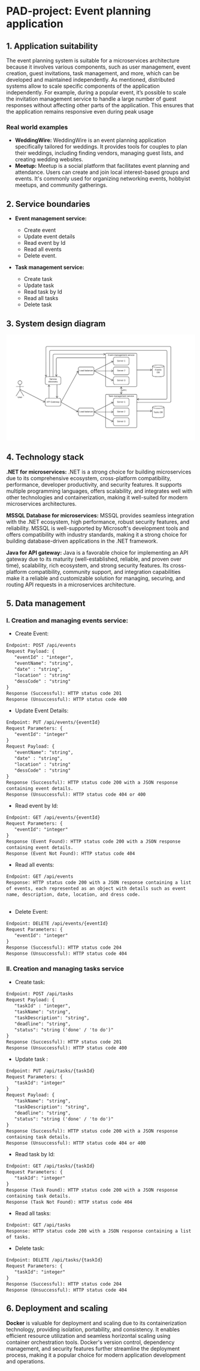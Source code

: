 # PAD-project: Event planning application

## 1. Application suitability
 The event planning system is suitable for a microservices architecture because it involves various components, such as user management, event creation, guest invitations, task management, and more, which can be developed and maintained independently. As mentioned, distributed systems allow to scale specific components of the application independently. For example, during a popular event, it’s possible to scale the invitation management service to handle a large number of guest responses without affecting other parts of the application. This ensures that the application remains responsive even during peak usage

### Real world examples
* **WeddingWire:** WeddingWire is an event planning application specifically tailored for weddings. It provides tools for couples to plan their weddings, including finding vendors, managing guest lists, and creating wedding websites.
* **Meetup:** Meetup is a social platform that facilitates event planning and attendance. Users can create and join local interest-based groups and events. It's commonly used for organizing networking events, hobbyist meetups, and community gatherings.

 ## 2. Service boundaries
* **Event management service:** 
  * Create event
  * Update event details
  * Read event by Id
  * Read all events
  * Delete event.

* **Task management service:**
  * Create task
  * Update task
  * Read task by Id
  * Read all tasks
  * Delete task

## 3. System design diagram
![](systemDesign.png)

## 4. Technology stack

**.NET for microservices:** .NET is a strong choice for building microservices due to its comprehensive ecosystem, cross-platform compatibility, performance, developer productivity, and security features. It supports multiple programming languages, offers scalability, and integrates well with other technologies and containerization, making it well-suited for modern microservices architectures.

**MSSQL Database for microservices:** MSSQL provides seamless integration with the .NET ecosystem, high performance, robust security features, and reliability. MSSQL is well-supported by Microsoft's development tools and offers compatibility with industry standards, making it a strong choice for building database-driven applications in the .NET framework.

**Java for API gateway:** Java is a favorable choice for implementing an API gateway due to its maturity (well-established, reliable, and proven over time), scalability, rich ecosystem, and strong security features. Its cross-platform compatibility, community support, and integration capabilities make it a reliable and customizable solution for managing, securing, and routing API requests in a microservices architecture.

## 5. Data management

   ### I.	 Creation and managing events service:
* Create Event:
```
Endpoint: POST /api/events
Request Payload: {
   "eventId" : "integer",
   "eventName": "string",
   "date" : "string",
   "location" : "string"
   "dessCode" : "string"
}
Response (Successful): HTTP status code 201 
Response (Unsuccessful): HTTP status code 400
```

* Update Event Details:
```
Endpoint: PUT /api/events/{eventId}
Request Parameters: {
   "eventId": "integer"
}
Request Payload: {
   "eventName": "string",
   "date" : "string",
   "location" : "string"
   "dessCode" : "string"
}
Response (Successful): HTTP status code 200 with a JSON response containing event details.
Response (Unsuccessful): HTTP status code 404 or 400
```

* Read event by Id:
```
Endpoint: GET /api/events/{eventId}
Request Parameters: {
   "eventId": "integer"
}
Response (Event Found): HTTP status code 200 with a JSON response containing event details.
Response (Event Not Found): HTTP status code 404

```

* Read all events:
```
Endpoint: GET /api/events
Response: HTTP status code 200 with a JSON response containing a list of events, each represented as an object with details such as event name, description, date, location, and dress code.


```
* Delete Event:
```
Endpoint: DELETE /api/events/{eventId}
Request Parameters: {
   "eventId": "integer"
}
Response (Successful): HTTP status code 204
Response (Unsuccessful): HTTP status code 404
```
### II. Creation and managing tasks service

* Create task: 
```
Endpoint: POST /api/tasks
Request Payload: {
   "taskId" : "integer",
   "taskName": "string",
   "taskDescription": "string",
   "deadline": "string",
   "status": "string ('done' / 'to do')"
}
Response (Successful): HTTP status code 201 
Response (Unsuccessful): HTTP status code 400

```
* Update task : 
```
Endpoint: PUT /api/tasks/{taskId}
Request Parameters: {
   "taskId": "integer"
}
Request Payload: {
   "taskName": "string",
   "taskDescription": "string",
   "deadline": "string",
   "status": "string ('done' / 'to do')"
}
Response (Successful): HTTP status code 200 with a JSON response containing task details.
Response (Unsuccessful): HTTP status code 404 or 400

```

* Read task by Id:
```
Endpoint: GET /api/tasks/{taskId}
Request Parameters: {
   "taskId": "integer"
}
Response (Task Found): HTTP status code 200 with a JSON response containing task details.
Response (Task Not Found): HTTP status code 404

```

* Read all tasks:
```
Endpoint: GET /api/tasks
Response: HTTP status code 200 with a JSON response containing a list of tasks.
```

* Delete task:

```
Endpoint: DELETE /api/tasks/{taskId}
Request Parameters: {
   "taskId": "integer"
}
Response (Successful): HTTP status code 204
Response (Unsuccessful): HTTP status code 404

```

## 6. Deployment and scaling
**Docker** is valuable for deployment and scaling due to its containerization technology, providing isolation, portability, and consistency. It enables efficient resource utilization and seamless horizontal scaling using container orchestration tools. Docker's version control, dependency management, and security features further streamline the deployment process, making it a popular choice for modern application development and operations.